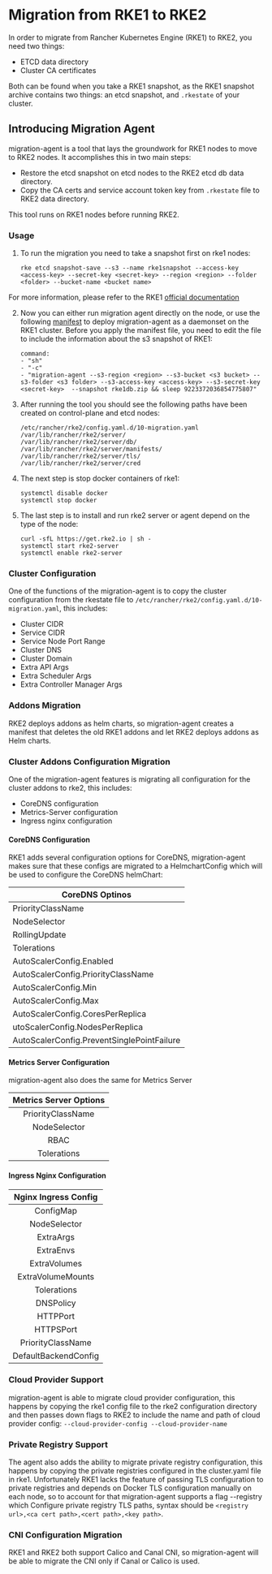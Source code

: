 # Migration from RKE1 to RKE2

In order to migrate from Rancher Kubernetes Engine (RKE1) to RKE2, you need two things:

- ETCD data directory
- Cluster CA certificates

Both can be found when you take a RKE1 snapshot, as the RKE1 snapshot archive contains two things: an etcd snapshot, and `.rkestate` of your cluster.

## Introducing Migration Agent

migration-agent is a tool that lays the groundwork for RKE1 nodes to move to RKE2 nodes. It accomplishes this in two main steps:

- Restore the etcd snapshot on etcd nodes to the RKE2 etcd db data directory.
- Copy the CA certs and service account token key from `.rkestate` file to RKE2 data directory.

This tool runs on RKE1 nodes before running RKE2.

### Usage

1. To run the migration you need to take a snapshot first on rke1 nodes:

    ```
    rke etcd snapshot-save --s3 --name rke1snapshot --access-key <access-key> --secret-key <secret-key> --region <region> --folder <folder> --bucket-name <bucket name>
    ```
	
For more information, please refer to the RKE1 [official documentation](https://rancher.com/docs/rke/latest/en/etcd-snapshots/one-time-snapshots/)

2. Now you can either run migration agent directly on the node, or use the following [manifest](https://github.com/rancher/migration-agent/blob/master/deploy/daemonset.yaml) to deploy migration-agent as a daemonset on the RKE1 cluster. Before you apply the manifest file, you need to edit the file to include the information about the s3 snapshot of RKE1:
    ```
    command:
    - "sh"
    - "-c"
    - "migration-agent --s3-region <region> --s3-bucket <s3 bucket> --s3-folder <s3 folder> --s3-access-key <access-key> --s3-secret-key <secret-key>  --snapshot rke1db.zip && sleep 9223372036854775807"
    ```

3. After running the tool you should see the following paths have been created on control-plane and etcd nodes:
	
    ```
    /etc/rancher/rke2/config.yaml.d/10-migration.yaml
    /var/lib/rancher/rke2/server/
    /var/lib/rancher/rke2/server/db/
    /var/lib/rancher/rke2/server/manifests/
    /var/lib/rancher/rke2/server/tls/
    /var/lib/rancher/rke2/server/cred
    ```

4. The next step is stop docker containers of rke1:
	
    ```
    systemctl disable docker
    systemctl stop docker
    ```

5. The last step is to install and run rke2 server or agent depend on the type of the node:
	
    ```
    curl -sfL https://get.rke2.io | sh -
    systemctl start rke2-server
    systemctl enable rke2-server
    ```

### Cluster Configuration

One of the functions of the migration-agent is to copy the cluster configuration from the rkestate file to `/etc/rancher/rke2/config.yaml.d/10-migration.yaml`, this includes:

- Cluster CIDR
- Service CIDR
- Service Node Port Range
- Cluster DNS
- Cluster Domain
- Extra API Args
- Extra Scheduler Args
- Extra Controller Manager Args

### Addons Migration

RKE2 deploys addons as helm charts, so migration-agent creates a manifest that deletes the old RKE1 addons and let RKE2 deploys addons as Helm charts.

### Cluster Addons Configuration Migration

One of the migration-agent features is migrating all configuration for the cluster addons to rke2, this includes:

- CoreDNS configuration
- Metrics-Server configuration
- Ingress nginx configuration 

#### CoreDNS Configuration

RKE1 adds several configuration options for CoreDNS, migration-agent makes sure that these configs are migrated to a HelmchartConfig which will be used to configure the CoreDNS helmChart:

| CoreDNS Optinos                                      	|
|--------------------------------------------	|
| PriorityClassName                          	|
| NodeSelector                               	|
| RollingUpdate                              	|
| Tolerations                                	|
| AutoScalerConfig.Enabled                   	|
| AutoScalerConfig.PriorityClassName         	|
| AutoScalerConfig.Min                       	|
| AutoScalerConfig.Max                       	|
| AutoScalerConfig.CoresPerReplica           	|
| utoScalerConfig.NodesPerReplica            	|
| AutoScalerConfig.PreventSinglePointFailure 	|

#### Metrics Server Configuration

migration-agent also does the same for Metrics Server

| Metrics Server Options	|
|:---------------------:	|
|   PriorityClassName   	|
|      NodeSelector     	|
|          RBAC         	|
|      Tolerations      	|


#### Ingress Nginx Configuration

| Nginx Ingress Config 	|
|:--------------------:	|
|       ConfigMap      	|
|     NodeSelector     	|
|       ExtraArgs      	|
|       ExtraEnvs      	|
|     ExtraVolumes     	|
|   ExtraVolumeMounts  	|
|      Tolerations     	|
|       DNSPolicy      	|
|       HTTPPort       	|
|       HTTPSPort      	|
|   PriorityClassName  	|
| DefaultBackendConfig 	|


### Cloud Provider Support

migration-agent is able to migrate cloud provider configuration, this happens by copying the rke1 config file to the rke2 configuration directory and then passes down flags to RKE2 to include the name and path of cloud provider config:
    ```
    --cloud-provider-config
    --cloud-provider-name
    ```

### Private Registry Support

The agent also adds the ability to migrate private registry configuration, this happens by copying the private registries configured in the cluster.yaml file in rke1. Unfortunately RKE1 lacks the feature of passing TLS configuration to private registries and depends on Docker TLS configuration manually on each node, so to account for that migration-agent supports a flag --registry which Configure private registry TLS paths, syntax should be `<registry url>,<ca cert path>,<cert path>,<key path>`.


### CNI Configuration Migration


RKE1 and RKE2 both support Calico and Canal CNI, so migration-agent will be able to migrate the CNI only if Canal or Calico is used.